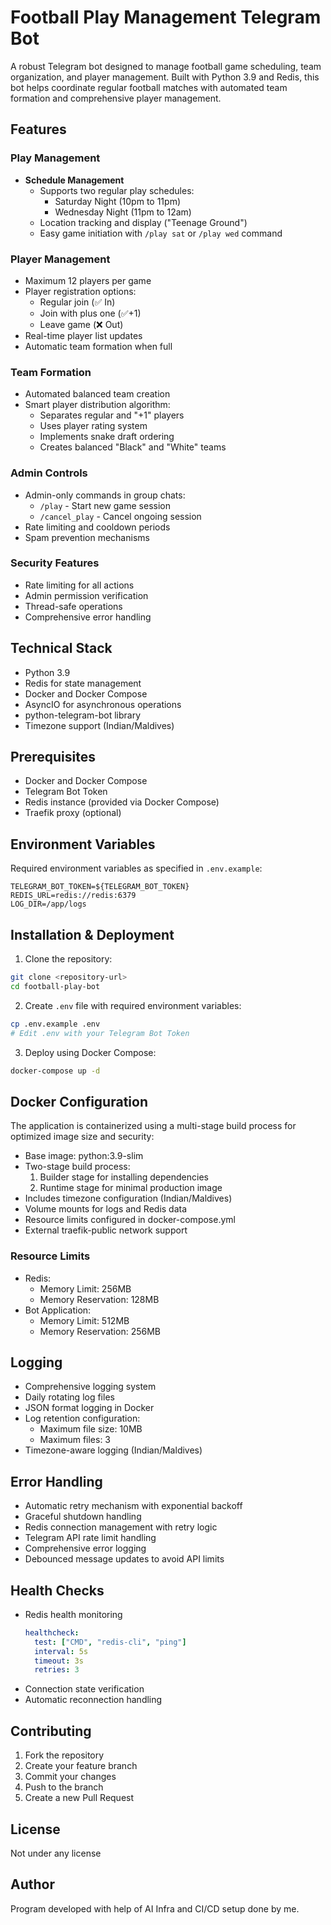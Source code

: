 # Football Play Management Telegram Bot

A robust Telegram bot designed to manage football game scheduling, team organization, and player management. Built with Python 3.9 and Redis, this bot helps coordinate regular football matches with automated team formation and comprehensive player management.

## Features

### Play Management
- **Schedule Management**
  - Supports two regular play schedules:
    - Saturday Night (10pm to 11pm)
    - Wednesday Night (11pm to 12am)
  - Location tracking and display ("Teenage Ground")
  - Easy game initiation with `/play sat` or `/play wed` command

### Player Management
- Maximum 12 players per game
- Player registration options:
  - Regular join (✅ In)
  - Join with plus one (✅+1)
  - Leave game (❌ Out)
- Real-time player list updates
- Automatic team formation when full

### Team Formation
- Automated balanced team creation
- Smart player distribution algorithm:
  - Separates regular and "+1" players
  - Uses player rating system
  - Implements snake draft ordering
  - Creates balanced "Black" and "White" teams

### Admin Controls
- Admin-only commands in group chats:
  - `/play` - Start new game session
  - `/cancel_play` - Cancel ongoing session
- Rate limiting and cooldown periods
- Spam prevention mechanisms

### Security Features
- Rate limiting for all actions
- Admin permission verification
- Thread-safe operations
- Comprehensive error handling

## Technical Stack

- Python 3.9
- Redis for state management
- Docker and Docker Compose
- AsyncIO for asynchronous operations
- python-telegram-bot library
- Timezone support (Indian/Maldives)

## Prerequisites

- Docker and Docker Compose
- Telegram Bot Token
- Redis instance (provided via Docker Compose)
- Traefik proxy (optional)

## Environment Variables

Required environment variables as specified in `.env.example`:

```env
TELEGRAM_BOT_TOKEN=${TELEGRAM_BOT_TOKEN}
REDIS_URL=redis://redis:6379
LOG_DIR=/app/logs
```

## Installation & Deployment

1. Clone the repository:
```bash
git clone <repository-url>
cd football-play-bot
```

2. Create `.env` file with required environment variables:
```bash
cp .env.example .env
# Edit .env with your Telegram Bot Token
```

3. Deploy using Docker Compose:
```bash
docker-compose up -d
```

## Docker Configuration

The application is containerized using a multi-stage build process for optimized image size and security:

- Base image: python:3.9-slim
- Two-stage build process:
  1. Builder stage for installing dependencies
  2. Runtime stage for minimal production image
- Includes timezone configuration (Indian/Maldives)
- Volume mounts for logs and Redis data
- Resource limits configured in docker-compose.yml
- External traefik-public network support

### Resource Limits
- Redis:
  - Memory Limit: 256MB
  - Memory Reservation: 128MB
- Bot Application:
  - Memory Limit: 512MB
  - Memory Reservation: 256MB

## Logging

- Comprehensive logging system
- Daily rotating log files
- JSON format logging in Docker
- Log retention configuration:
  - Maximum file size: 10MB
  - Maximum files: 3
- Timezone-aware logging (Indian/Maldives)

## Error Handling

- Automatic retry mechanism with exponential backoff
- Graceful shutdown handling
- Redis connection management with retry logic
- Telegram API rate limit handling
- Comprehensive error logging
- Debounced message updates to avoid API limits

## Health Checks

- Redis health monitoring
  ```yaml
  healthcheck:
    test: ["CMD", "redis-cli", "ping"]
    interval: 5s
    timeout: 3s
    retries: 3
  ```
- Connection state verification
- Automatic reconnection handling

## Contributing

1. Fork the repository
2. Create your feature branch
3. Commit your changes
4. Push to the branch
5. Create a new Pull Request

## License

Not under any license

## Author

Program developed with help of AI
Infra and CI/CD setup done by me.